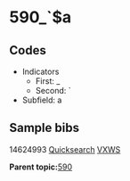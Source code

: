 # 590\_\`$a

## Codes

-   Indicators
    -   First: \_
    -   Second: \`
-   Subfield: a

## Sample bibs

14624993 [Quicksearch](https://search.library.yale.edu/catalog/14624993) [VXWS](http://prodorbis.library.yale.edu:7014/vxws/GetHoldingsService?bibId=14624993)

**Parent topic:**[590](../../tags/590/590.md)


